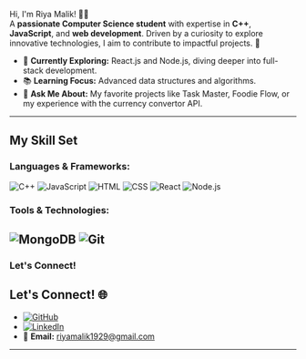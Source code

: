 Hi, I'm Riya Malik! 👩‍💻  
A **passionate Computer Science student** with expertise in **C++**, **JavaScript**, and **web development**. Driven by a curiosity to explore innovative technologies, I aim to contribute to impactful projects. 🚀

- 🎯 **Currently Exploring:** React.js and Node.js, diving deeper into full-stack development.  
- 📚 **Learning Focus:** Advanced data structures and algorithms.  
- 💬 **Ask Me About:** My favorite projects like Task Master, Foodie Flow, or my experience with the currency convertor API.
---

## My Skill Set

### Languages & Frameworks:
![C++](https://img.shields.io/badge/-C%2B%2B-00599C?style=flat&logo=c%2B%2B&logoColor=white)
![JavaScript](https://img.shields.io/badge/-JavaScript-F7DF1E?style=flat&logo=javascript&logoColor=black)
![HTML](https://img.shields.io/badge/-HTML5-E34F26?style=flat&logo=html5&logoColor=white)
![CSS](https://img.shields.io/badge/-CSS3-1572B6?style=flat&logo=css3&logoColor=white)
![React](https://img.shields.io/badge/-React-61DAFB?style=flat&logo=react&logoColor=black)
![Node.js](https://img.shields.io/badge/-Node.js-339933?style=flat&logo=node.js&logoColor=white)

### Tools & Technologies:
![MongoDB](https://img.shields.io/badge/-MongoDB-47A248?style=flat&logo=mongodb&logoColor=white)
![Git](https://img.shields.io/badge/-Git-F05032?style=flat&logo=git&logoColor=white)
---

### Let's Connect!

## Let's Connect! 🌐

- [![GitHub](https://img.shields.io/badge/-GitHub-181717?style=flat&logo=github&logoColor=white)](https://github.com/Riya1922)
- [![LinkedIn](https://img.shields.io/badge/-LinkedIn-0A66C2?style=flat&logo=linkedin&logoColor=white)](https://www.linkedin.com/in/riya-malik-1b88a2232/)
- 💌 **Email:** riyamalik1929@gmail.com 


---


